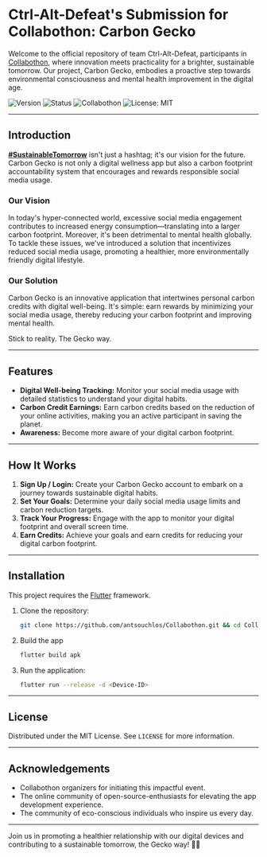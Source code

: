 # Ctrl-Alt-Defeat's Submission for Collabothon: Carbon Gecko

Welcome to the official repository of team Ctrl-Alt-Defeat, participants in [Collabothon](https://collabothon.eu), where innovation meets practicality for a brighter, sustainable tomorrow. Our project, Carbon Gecko, embodies a proactive step towards environmental consciousness and mental health improvement in the digital age.

![Version](https://img.shields.io/badge/version-1.0.0-blue.svg?cacheSeconds=2592000)
![Status](https://img.shields.io/badge/status-active-brightgreen.svg)
![Collabothon](https://img.shields.io/badge/Collabothon-2023-orange)
![License: MIT](https://img.shields.io/badge/License-MIT-yellow.svg)

---

## Introduction

[**#SustainableTomorrow**](https://collabothon.eu/challenges/googleChallenge) isn't just a hashtag; it's our vision for the future. Carbon Gecko is not only a digital wellness app but also a carbon footprint accountability system that encourages and rewards responsible social media usage.

### Our Vision

In today's hyper-connected world, excessive social media engagement contributes to increased energy consumption—translating into a larger carbon footprint. Moreover, it's been detrimental to mental health globally. To tackle these issues, we've introduced a solution that incentivizes reduced social media usage, promoting a healthier, more environmentally friendly digital lifestyle.

### Our Solution

Carbon Gecko is an innovative application that intertwines personal carbon credits with digital well-being. It's simple: earn rewards by minimizing your social media usage, thereby reducing your carbon footprint and improving mental health.

Stick to reality. The Gecko way.

---

## Features

- **Digital Well-being Tracking:** Monitor your social media usage with detailed statistics to understand your digital habits.
- **Carbon Credit Earnings:** Earn carbon credits based on the reduction of your online activities, making you an active participant in saving the planet.
- **Awareness:** Become more aware of your digital carbon footprint.

---

## How It Works

1. **Sign Up / Login:** Create your Carbon Gecko account to embark on a journey towards sustainable digital habits.
2. **Set Your Goals:** Determine your daily social media usage limits and carbon reduction targets.
3. **Track Your Progress:** Engage with the app to monitor your digital footprint and overall screen time.
4. **Earn Credits:** Achieve your goals and earn credits for reducing your digital carbon footprint.

---

## Installation

This project requires the [Flutter](https://docs.flutter.dev/get-started/install) framework.

1. Clone the repository:
   ```bash
   git clone https://github.com/antsouchlos/Collabothon.git && cd Collabothon/carbongecko
   ```
   
2. Build the app
   ```bash
   flutter build apk
   ```
   
4. Run the application:
    ```sh
    flutter run --release -d <Device-ID>
    ```
---

## License

Distributed under the MIT License. See `LICENSE` for more information.

---

## Acknowledgements

- Collabothon organizers for initiating this impactful event.
- The online community of open-source-enthusiasts for elevating the app development experience.
- The community of eco-conscious individuals who inspire us every day.

---

Join us in promoting a healthier relationship with our digital devices and contributing to a sustainable tomorrow, the Gecko way! 🌱✨
